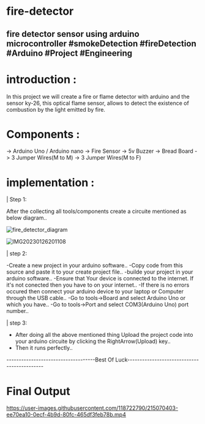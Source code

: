 # fire-detector
fire detector sensor using arduino microcontroller #smokeDetection #fireDetection #Arduino #Project #Engineering
------------------------------------------------------------------------------------------------------------------------------
# introduction :
  In this project we will create a fire or flame detector with arduino and the sensor ky-26, this optical flame sensor, allows to detect the existence of combustion by the light emitted by fire.

# Components : 

-> Arduino Uno / Arduino nano
-> Fire Sensor
-> 5v Buzzer
-> Bread Board
-> 3 Jumper Wires(M to M)
-> 3 Jumper Wires(M to F)

# implementation :

| Step 1:

  After the collecting all tools/components create  a circuite mentioned as below diagram..
  
  ![fire_detector_diagram](https://user-images.githubusercontent.com/118722790/215060964-6e1756d5-f653-40ff-a537-455eda3dd817.png)
  
![IMG20230126201108](https://user-images.githubusercontent.com/118722790/215065279-7d6b2597-7df4-413d-948e-481c1c4d1c8c.jpg)


| step 2:

-Create a new project in your arduino software..
-Copy code from this source and paste it to your create project file..
-builde your project in your arduino software..
-Ensure that Your device is connected to the internet. If it's not conected then you have to on your internet..
-If there is  no errors occured then connect your arduino device to your laptop or Computer through the USB cable..
-Go to tools->Board and select Arduino Uno or which you have..
-Go to tools->Port and select COM3(Arduino Uno) port number..

| step 3:
- After doing all the above mentioned thing Upload the project code into your arduino circuite by clicking the RightArrow(Upload) key..
- Then it runs perfectly..

------------------------------------Best Of Luck--------------------------------------------
# Final Output

https://user-images.githubusercontent.com/118722790/215070403-ee70ea10-0ecf-4b9d-80fc-465df3feb78b.mp4

